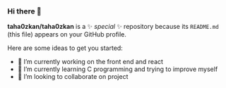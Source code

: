 ### Hi there 👋


**taha0zkan/taha0zkan** is a ✨ _special_ ✨ repository because its `README.md` (this file) appears on your GitHub profile.

Here are some ideas to get you started:

- 🔭 I’m currently working on the front end and react
- 🌱 I’m currently learning C programming and trying to improve myself
- 👯 I’m looking to collaborate on project


